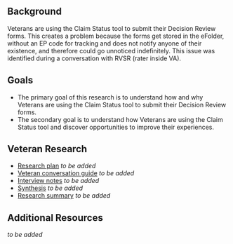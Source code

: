 ## Background
Veterans are using the Claim Status tool to submit their Decision Review forms. This creates a problem because the forms get stored in the eFolder, without an EP code for tracking and does not notify anyone of their existence, and therefore could go unnoticed indefinitely. This issue was identified during a conversation with RVSR (rater inside VA).

## Goals
* The primary goal of this research is to understand how and why Veterans are using the Claim Status tool to submit their Decision Review forms. 
* The secondary goal is to understand how Veterans are using the Claim Status tool and discover opportunities to improve their experiences.

## Veteran Research
- [Research plan]() *to be added*
- [Veteran conversation guide]() *to be added*
- [Interview notes]() *to be added*
- [Synthesis]() *to be added*
- [Research summary]() *to be added*

## Additional Resources
*to be added*

